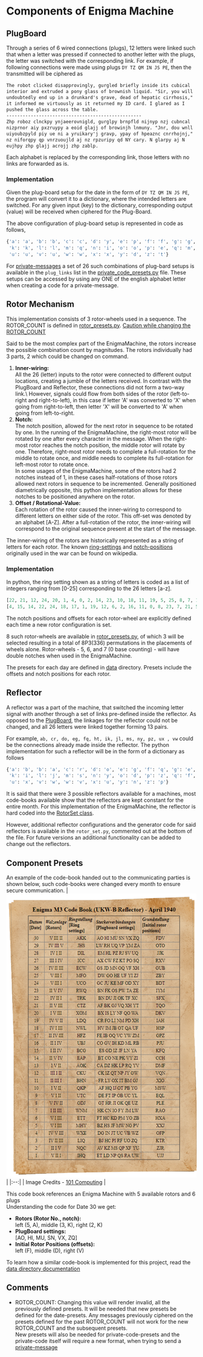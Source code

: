 # Components of Enigma Machine

## PlugBoard

Through a series of 6 wired connections (plugs), 12 letters were linked such that when a letter was pressed if connected to another letter with the plugs, the letter was switched with the corresponding link. For example, if following connections were made using plugs `DY TZ QM IN JS PE`, then the transmitted will be ciphered as
```
The robot clicked disapprovingly, gurgled briefly inside its cubical interior and extruded a pony glass of brownish liquid. "Sir, you will undoubtedly end up in a drunkard's grave, dead of hepatic cirrhosis," it informed me virtuously as it returned my ID card. I glared as I pushed the glass across the table.
--------------------------------------------------
Zhp roboz clnckpy ynjaeerovnigld, gurglpy brnpfld nijnyp nzj cubncal nizprnor aiy pxzruypy a eoid glajj of browinjh lnmuny. "Jnr, dou wnll uiyoubzpyld piy ue ni a yruikary'j gravp, ypay of hpeaznc cnrrhojnj," nz niforqpy qp vnrzuoujld aj nz rpzuripy qd NY cary. N glarpy aj N eujhpy zhp glajj acrojj zhp zablp.
```
Each alphabet is replaced by the corresponding link, those letters with no links are forwarded as is.

### Implementation

Given the plug-board setup for the date in the form of `DY TZ QM IN JS PE`, the program will convert it to a dictionary, where the intended letters are switched. For any given input (key) to the dictionary, corresponding output (value) will be received when ciphered for the Plug-Board.

The above configuration of plug-board setup is represented in code as follows,
```python
{'a': 'a', 'b': 'b', 'c': 'c', 'd': 'y', 'e': 'p', 'f': 'f', 'g': 'g', 'h': 'h', 'i': 'n', 'j': 's',
 'k': 'k', 'l': 'l', 'm': 'q', 'n': 'i', 'o': 'o', 'p': 'e', 'q': 'm', 'r': 'r', 's': 'j', 't': 'z',
 'u': 'u', 'v': 'u', 'w': 'w', 'x': 'x', 'y': 'd', 'z': 't'}
```
For [private-messages](../README.md) a set of 26 such combinations of plug-bard setups is available in the `plug_links` list in the [private_code_presets.py](../data/private_code_presets.py) file. These setups can be accessed by using any ONE of the english alphabet letter when creating a code for a private-message.

## Rotor Mechanism

This implementation consists of 3 rotor-wheels used in a sequence. The ROTOR_COUNT is defined in [rotor_presets.py](../data/rotor_presets.py). [Caution while changing the ROTOR_COUNT](#comments) 

Said to be the most complex part of the EnigmaMachine, the rotors increase the possible combination count by magnitudes. The rotors individually had 3 parts, 2 which could be changed on command.
1. **Inner-wiring:**\
   All the 26 (letter) inputs to the rotor were connected to different output locations, creating a jumble of the letters received. In contrast with the PlugBoard and Reflector, these connections did not form a two-way link.\ However, signals could flow from both sides of the rotor (left-to-right and right-to-left), in this case if letter 'A' was converted to 'X' when going from right-to-left, then letter 'X' will be converted to 'A' when going from left-to-right.   
2. **Notch:**\
   The notch position, allowed for the next rotor in sequence to be rotated by one. In the running of the EnigmaMachine, the right-most rotor will be rotated by one after every character in the message. When the right-most rotor reaches the notch position, the middle rotor will rotate by one. Therefore, right-most rotor needs to complete a full-rotation for the middle to rotate once, and middle needs to complete its full-rotation for left-most rotor to rotate once.\
   In some usages of the EnigmaMachine, some of the rotors had 2 notches instead of 1, in these cases half-rotations of those rotors allowed next rotors in sequence to be incremented. Generally positioned diametrically opposite, this python implementation allows for these notches to be positioned anywhere on the rotor.
3. **Offset / Rotational-Value:**\
   Each rotation of the rotor caused the inner-wiring to correspond to different letters on either side of the rotor. This off-set was denoted by an alphabet [A-Z]. After a full-rotation of the rotor, the inner-wiring will correspond to the original sequence present at the start of the message.

The inner-wiring of the rotors are historically represented as a string of letters for each rotor. The known [ring-settings](https://en.wikipedia.org/wiki/Enigma_rotor_details#Ring_setting) and [notch-positions](https://en.wikipedia.org/wiki/Enigma_rotor_details#Turnover_notch_positions) originally used in the war can be found on wikipedia.

### Implementation

In python, the ring setting shown as a string of letters is coded as a list of integers ranging from [0-25] corresponding to the 26 letters [a-z]. 

```python
[22, 21, 12, 24, 20, 1, 4, 0, 2, 14, 23, 10, 18, 11, 19, 5, 25, 8, 7, 17, 3, 6, 13, 9, 15, 16]
[4, 15, 14, 22, 24, 18, 17, 1, 19, 12, 6, 2, 16, 11, 0, 8, 23, 7, 21, 5, 20, 9, 10, 3, 25, 13]
```

The notch positions and offsets for each rotor-wheel are explicitly defined each time a new rotor configuration is set.

8 such rotor-wheels are available in [rotor_presets.py](../data/rotor_presets.py), of which 3 will be selected resulting in a total of 8P3(336) permutations in the placements of wheels alone. Rotor-wheels - 5, 6, and 7 (0 base counting) - will have double notches when used in the EnigmaMachine.

The presets for each day are defined in [data](../data) directory. Presets include the offsets and notch positions for each rotor.

## Reflector

A reflector was a part of the machine, that switched the incoming letter signal with another through a set of links pre-defined inside the reflector. As opposed to the [PlugBoard](#plugboard), the linkages for the reflector could not be changed, and all 26 letters were linked together forming 13 pairs.

For example, `ab, cr, do, eg, fq, ht, ik, jl, ms, ny, pz, ux , vw` could be the connections already made inside the reflector. The python implementation for such a reflector will be in the form of a dictionary as follows

```python
{'a': 'b', 'b': 'a', 'c': 'r', 'd': 'o', 'e': 'g', 'f': 'q', 'g': 'e', 'h': 't', 'i': 'k', 'j': 'l',
 'k': 'i', 'l': 'j', 'm': 's', 'n': 'y', 'o': 'd', 'p': 'z', 'q': 'f', 'r': 'c', 's': 'm', 't': 'h',
 'u': 'x', 'v': 'w', 'w': 'v', 'x': 'u', 'y': 'n', 'z': 'p'}
```

It is said that there were 3 possible reflectors available for a machines, most code-books available show that the reflectors are kept constant for the entire month. For this implementation of the EnigmaMachine, the reflector is hard coded into the [RotorSet class](rotor_set.py).

However, additional reflector configurations and the generator code for said reflectors is available in the `rotor_set.py`, commented out at the bottom of the file. For future versions an additional functionality can be added to change out the reflectors.

## Component Presets

An example of the code-book handed out to the communicating parties is shown below, such code-books were changed every month to ensure secure communication.
| ![Code Book Example](../assets/img/enigma-code-book.png) |
|:--:|
| Image Credits - [101 Computing](https://www.101computing.net/enigma-daily-settings-generator/) |

This code book references an Enigma Machine with 5 available rotors and 6 plugs\
Understanding the code for Date 30 we get:
+ **Rotors (Rotor No., notch):**\
left (5, A), middle (3, K), right (2, K)
+ **PlugBoard settings:**\
[AO, HI, MU, SN, VX, ZQ]
+ **Initial Rotor Positions (offsets):**\
left (F), middle (D), right (V)

To learn how a similar code-book is implemented for this project, read the [data directory documentation](../data/README.md#2-date-presets)

## Comments
- ROTOR_COUNT:
  Changing this value will render invalid, all the previously defined presets. It will be needed that new presets be defined for the date-presets. Any messages previously ciphered on the presets defined for the past ROTOR_COUNT will not work for the new ROTOR_COUNT and the subsequent presets.\
  New presets will also be needed for private-code-presets and the private-code itself will require a new format, when trying to send a [private-message](../README.md#private-messages)
